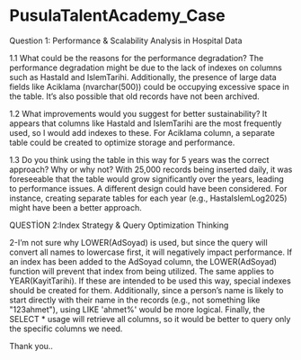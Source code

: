 # PusulaTalentAcademy_Case
Question 1: Performance & Scalability Analysis in Hospital Data

1.1 What could be the reasons for the performance degradation?
The performance degradation might be due to the lack of indexes on columns such as HastaId and IslemTarihi. Additionally, the presence of large data fields like Aciklama (nvarchar(500)) could be occupying excessive space in the table. It’s also possible that old records have not been archived.

1.2 What improvements would you suggest for better sustainability?
It appears that columns like HastaId and IslemTarihi are the most frequently used, so I would add indexes to these. For Aciklama column, a separate table could be created to optimize storage and performance.

1.3 Do you think using the table in this way for 5 years was the correct approach? Why or why not?
With 25,000 records being inserted daily, it was foreseeable that the table would grow significantly over the years, leading to performance issues. A different design could have been considered. For instance, creating separate tables for each year (e.g., HastaIslemLog2025) might have been a better approach.

QUESTİON 2:Index Strategy & Query Optimization Thinking

2-I’m not sure why LOWER(AdSoyad) is used, but since the query will convert all names to lowercase first, it will negatively impact performance. If an index has been added to the AdSoyad column, the LOWER(AdSoyad) function will prevent that index from being utilized. The same applies to YEAR(KayitTarihi). If these are intended to be used this way, special indexes should be created for them. Additionally, since a person’s name is likely to start directly with their name in the records (e.g., not something like "123ahmet"), using LIKE 'ahmet%' would be more logical. Finally, the SELECT * usage will retrieve all columns, so it would be better to query only the specific columns we need.

Thank you..
